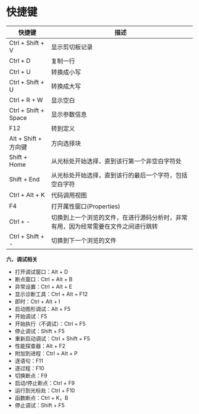 # 快捷键

| 快捷键               | 描述                                                         |
| -------------------- | ------------------------------------------------------------ |
| Ctrl + Shift + V     | 显示剪切板记录                                               |
| Ctrl + D             | 复制一行                                                     |
| Ctrl + U             | 转换成小写                                                   |
| Ctrl + Shift + U     | 转换成大写                                                   |
| Ctrl + R + W         | 显示空白                                                     |
| Ctrl + Shift + Space | 显示参数信息                                                 |
| F12                  | 转到定义                                                     |
| Alt + Shift + 方向键 | 方向选择块                                                   |
| Shift + Home         | 从光标处开始选择，直到该行第一个非空白字符处                 |
| Shift + End          | 从光标处开始选择，直到该行的最后一个字符，包括空白字符       |
| Ctrl + Alt + K       | 代码调用视图                                                 |
| F4                   | 打开属性窗口(Properties)                                     |
| Ctrl + -             | 切换到上一个浏览的文件，在进行源码分析时，非常有用，因为经常需要在文件之间进行跳转 |
| Ctrl + Shift + -     | 切换到下一个浏览的文件                                       |

**六、调试相关**

- 打开调试窗口：Alt + D
- 断点窗口：Ctrl + Alt + B
- 异常设置：Ctrl + Alt + E
- 显示诊断工具：Ctrl + Alt + F12
- 即时：Ctrl + Alt + I
- 启动图形调试：Alt + F5
- 开始调试：F5
- 开始执行（不调试）：Ctrl + F5
- 停止调试：Shift + F5
- 重新启动调试：Ctrl + Shift + F5
- 性能探查器：Alt + F2
- 附加到进程：Ctrl + Alt + P
- 逐语句：F11
- 逐过程：F10
- 切换断点：F9
- 启动/停止断点：Ctrl + F9
- 运行到光标处：Ctrl + F10
- 函数断点：Ctrl + K，B
- 停止调试：Shift + F5